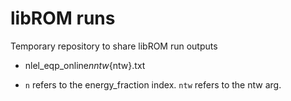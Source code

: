 # libROM runs
Temporary repository to share libROM run outputs

* nlel_eqp_online${n}ntw${ntw}.txt

* ```n``` refers to the energy_fraction index. ```ntw``` refers to the ntw arg.
